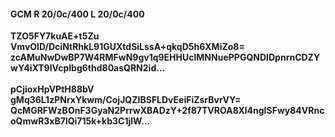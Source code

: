 #### GCM R 20/0c/400 L 20/0c/400
**TZO5FY7kuAE+t5Zu**<br/>**VmvOID/DciNtRhkL91GUXtdSiLssA+qkqD5h6XMiZo8=**<br/>**zcAMuNwDwBP7W4RMFwN9gv1q9EHHUclMNNuePPGQNDIDpnrnCDZYwY4iXT9IVcplbg6thd80asQRN2id...**<br/><br/>
**pCjioxHpVPtH88bV**<br/>**gMq36L1zPNrxYkwm/CojJQZIBSFLDvEeiFiZsrBvrVY=**<br/>**QcMGRFWzBOnF3GyaN2PrrwXBADzY+2f87TVROA8Xl4ngISFwy84VRncoQmwR3xB7lQi715k+kb3C1jlW...**